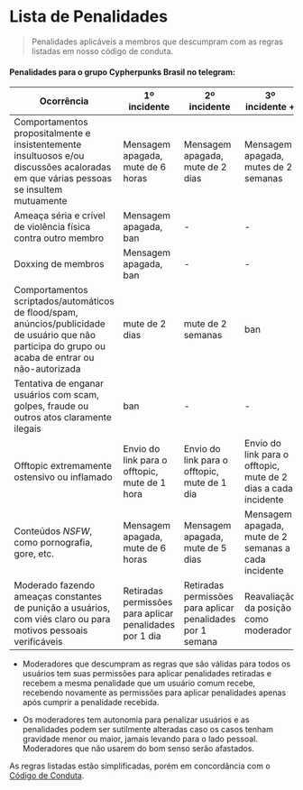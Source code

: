 # Lista de Penalidades

>Penalidades aplicáveis a membros que descumpram com as regras listadas em nosso código de conduta.

#### Penalidades para o grupo Cypherpunks Brasil no telegram:

| Ocorrência | 1º incidente | 2º incidente | 3º incidente + |
|------------|--------------|--------------|----------------|
| Comportamentos propositalmente e insistentemente insultuosos e/ou discussões acaloradas em que várias pessoas se insultem mutuamente | Mensagem apagada, mute de 6 horas | Mensagem apagada, mute de 2 dias | Mensagem apagada, mutes de 2 semanas |
| Ameaça séria e crível de violência física contra outro membro | Mensagem apagada, ban | - | - |
| Doxxing de membros | Mensagem apagada, ban | - | - |
| Comportamentos scriptados/automáticos de flood/spam, anúncios/publicidade de usuário que não participa do grupo ou acaba de entrar ou não-autorizada | mute de 2 dias | mute de 2 semanas | ban |
| Tentativa de enganar usuários com scam, golpes, fraude ou outros atos claramente ilegais | ban | - | - |
| Offtopic extremamente ostensivo ou inflamado | Envio do link para o offtopic, mute de 1 hora | Envio do link para o offtopic, mute de 1 dia | Envio do link para o offtopic, mute de 2 dias a cada incidente |
| Conteúdos _NSFW_, como pornografia, gore, etc. | Mensagem apagada, mute de 6 horas | Mensagem apagada, mute de 5 dias | Mensagem apagada, mute de 2 semanas a cada incidente |
| Moderado fazendo ameaças constantes de punição a usuários, com viés claro ou para motivos pessoais verificáveis | Retiradas permissões para aplicar penalidades por 1 dia | Retiradas permissões para aplicar penalidades por 1 semana | Reavaliação da posição como moderador |

- Moderadores que descumpram as regras que são válidas para todos os usuários tem suas permissões para aplicar penalidades retiradas e recebem a mesma penalidade que um usuário comum recebe, recebendo novamente as permissões para aplicar penalidades apenas após cumprir a penalidade recebida.

- Os moderadores tem autonomia para penalizar usuários e as penalidades podem ser sutilmente alteradas caso os casos tenham gravidade menor ou maior, jamais levando para o lado pessoal. Moderadores que não usarem do bom senso serão afastados.

As regras listadas estão simplificadas, porém em concordância com o [Código de Conduta](https://github.com/cypherpunksbr/comunidade/blob/main/CODE_OF_CONDUCT.md).

